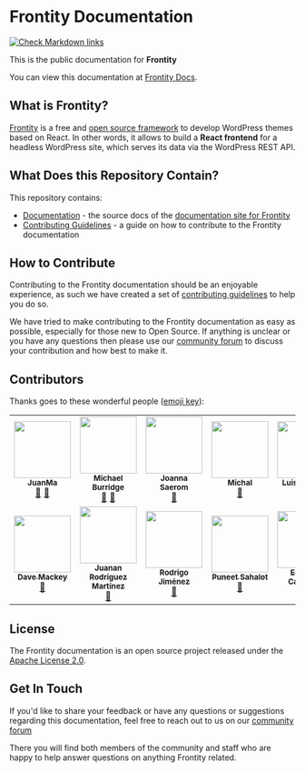 # Frontity Documentation

[![Check Markdown links](https://github.com/frontity/docs/workflows/Check%20Markdown%20links/badge.svg)](https://github.com/frontity/docs/actions?query=workflow%3A%22Check+Markdown+links%22)

This is the public documentation for **Frontity**

You can view this documentation at [Frontity Docs](https://docs.frontity.org/).

## What is Frontity?

[Frontity](https://frontity.org/) is a free and [open source framework](https://github.com/frontity/frontity) to develop WordPress themes based on React.
In other words, it allows to build a **React frontend** for a headless WordPress site, which serves its data via the WordPress REST API.

## What Does this Repository Contain?

This repository contains:

- [Documentation](https://github.com/frontity/docs/tree/master) - the source docs of the [documentation site for Frontity](https://docs.frontity.org/)
- [Contributing Guidelines](https://github.com/frontity/docs/tree/master/CONTRIBUTING.md) - a guide on how to contribute to the Frontity documentation

## How to Contribute

Contributing to the Frontity documentation should be an enjoyable experience, as such we have created a set of [contributing guidelines](https://github.com/frontity/docs/tree/master/CONTRIBUTING.md) to help you do so.

We have tried to make contributing to the Frontity documentation as easy as possible, especially for those new to Open Source.
If anything is unclear or you have any questions then please use our [community forum](https://community.frontity.org/c/docs-and-tutorials/29) to discuss your contribution and how best to make it.

## Contributors

Thanks goes to these wonderful people ([emoji key](https://allcontributors.org/docs/en/emoji-key)):

<!-- ALL-CONTRIBUTORS-LIST:START - Do not remove or modify this section -->
<!-- prettier-ignore-start -->
<!-- markdownlint-disable -->
<table>
  <tr>
    <td align="center"><a href="https://github.com/juanmaguitar"><img src="https://avatars1.githubusercontent.com/u/422576?v=4" width="100px;" alt=""/><br /><sub><b>JuanMa</b></sub></a><br /><a href="https://github.com/frontity/docs/commits?author=juanmaguitar" title="Documentation">📖</a> <a href="#maintenance-juanmaguitar" title="Maintenance">🚧</a></td>
    <td align="center"><a href="https://frontity.org/"><img src="https://avatars3.githubusercontent.com/u/20643925?v=4" width="100px;" alt=""/><br /><sub><b>Michael Burridge</b></sub></a><br /><a href="https://github.com/frontity/docs/commits?author=mburridge" title="Documentation">📖</a> <a href="#maintenance-mburridge" title="Maintenance">🚧</a></td>
    <td align="center"><a href="https://github.com/joannasaerom"><img src="https://avatars0.githubusercontent.com/u/22183476?v=4" width="100px;" alt=""/><br /><sub><b>Joanna Saerom</b></sub></a><br /><a href="https://github.com/frontity/docs/commits?author=joannasaerom" title="Documentation">📖</a></td>
    <td align="center"><a href="http://czaplinski.io"><img src="https://avatars1.githubusercontent.com/u/5417266?v=4" width="100px;" alt=""/><br /><sub><b>Michal</b></sub></a><br /><a href="https://github.com/frontity/docs/commits?author=michalczaplinski" title="Documentation">📖</a></td>
    <td align="center"><a href="https://frontity.org"><img src="https://avatars2.githubusercontent.com/u/3305402?v=4" width="100px;" alt=""/><br /><sub><b>Luis Herranz</b></sub></a><br /><a href="https://github.com/frontity/docs/commits?author=luisherranz" title="Documentation">📖</a></td>
    <td align="center"><a href="https://frontity.org/"><img src="https://avatars3.githubusercontent.com/u/20700757?v=4" width="100px;" alt=""/><br /><sub><b>Reyes M.</b></sub></a><br /><a href="https://github.com/frontity/docs/commits?author=rmartinezduque" title="Documentation">📖</a></td>
    <td align="center"><a href="https://github.com/DAreRodz"><img src="https://avatars3.githubusercontent.com/u/6917969?v=4" width="100px;" alt=""/><br /><sub><b>David Arenas</b></sub></a><br /><a href="https://github.com/frontity/docs/commits?author=DAreRodz" title="Documentation">📖</a></td>
  </tr>
  <tr>
    <td align="center"><a href="https://davemackey.net/"><img src="https://avatars3.githubusercontent.com/u/8009774?v=4" width="100px;" alt=""/><br /><sub><b>Dave Mackey</b></sub></a><br /><a href="https://github.com/frontity/docs/commits?author=davidshq" title="Documentation">📖</a></td>
    <td align="center"><a href="https://www.juananrodriguez.es/"><img src="https://avatars3.githubusercontent.com/u/34781220?v=4" width="100px;" alt=""/><br /><sub><b>Juanan Rodríguez Martínez</b></sub></a><br /><a href="https://github.com/frontity/docs/commits?author=JuananRodriguez" title="Documentation">📖</a></td>
    <td align="center"><a href="https://github.com/rodrigojimenezdencker"><img src="https://avatars3.githubusercontent.com/u/50848700?v=4" width="100px;" alt=""/><br /><sub><b>Rodrigo Jiménez</b></sub></a><br /><a href="https://github.com/frontity/docs/commits?author=rodrigojimenezdencker" title="Documentation">📖</a></td>
    <td align="center"><a href="http://ideaboxcreations.com/"><img src="https://avatars1.githubusercontent.com/u/1639806?v=4" width="100px;" alt=""/><br /><sub><b>Puneet Sahalot</b></sub></a><br /><a href="https://github.com/frontity/docs/commits?author=psahalot" title="Documentation">📖</a></td>
    <td align="center"><a href="http://orballo.dev"><img src="https://avatars1.githubusercontent.com/u/13615057?v=4" width="100px;" alt=""/><br /><sub><b>Eduardo Campaña</b></sub></a><br /><a href="https://github.com/frontity/docs/commits?author=orballo" title="Documentation">📖</a></td>
  </tr>
</table>

<!-- markdownlint-enable -->
<!-- prettier-ignore-end -->
<!-- ALL-CONTRIBUTORS-LIST:END -->

## License

The Frontity documentation is an open source project released under the [Apache License 2.0](https://github.com/frontity/docs/tree/master/LICENSE.md).

## Get In Touch

If you'd like to share your feedback or have any questions or suggestions regarding this documentation, feel free to reach out to us on our [community forum](https://community.frontity.org/c/docs-and-tutorials/29)

There you will find both members of the community and staff who are happy to help answer questions on anything Frontity related.